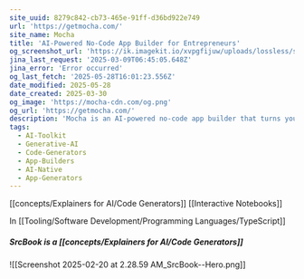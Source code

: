 ```yaml
---
site_uuid: 8279c842-cb73-465e-91ff-d36bd922e749
url: 'https://getmocha.com/'
site_name: Mocha
title: 'AI-Powered No‑Code App Builder for Entrepreneurs'
og_screenshot_url: 'https://ik.imagekit.io/xvpgfijuw/uploads/lossless/screenshots/20250528_ScrBook_og_screenshot.jpeg'
jina_last_request: '2025-03-09T06:45:05.648Z'
jina_error: 'Error occurred'
og_last_fetch: '2025-05-28T16:01:23.556Z'
date_modified: 2025-05-28
date_created: 2025-03-30
og_image: 'https://mocha-cdn.com/og.png'
og_url: 'https://getmocha.com/'
description: 'Mocha is an AI-powered no‑code app builder that turns your idea into a live website in minutes. No coding skills needed – perfect for ambitious entrepreneurs.'
tags:
  - AI-Toolkit
  - Generative-AI
  - Code-Generators
  - App-Builders
  - AI-Native
  - App-Generators
---
```


[[concepts/Explainers for AI/Code Generators]]
[[Interactive Notebooks]]

In [[Tooling/Software Development/Programming Languages/TypeScript]]

##### SrcBook is a [[concepts/Explainers for AI/Code Generators]]
![[Screenshot 2025-02-20 at 2.28.59 AM_SrcBook--Hero.png]]
